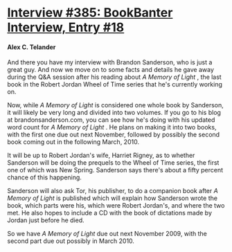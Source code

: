 # [Interview #385: BookBanter Interview, Entry #18](https://www.theoryland.com/intvmain.php?i=385#18)

#### Alex C. Telander

And there you have my interview with Brandon Sanderson, who is just a great guy. And now we move on to some facts and details he gave away during the Q&A session after his reading about
*A Memory of Light*
, the last book in the Robert Jordan Wheel of Time series that he's currently working on.

Now, while
*A Memory of Light*
is considered one whole book by Sanderson, it will likely be very long and divided into two volumes. If you go to his blog at brandonsanderson.com, you can see how he's doing with his updated word count for
*A Memory of Light*
. He plans on making it into two books, with the first one due out next November, followed by possibly the second book coming out in the following March, 2010.

It will be up to Robert Jordan's wife, Harriet Rigney, as to whether Sanderson will be doing the prequels to the Wheel of Time series, the first one of which was New Spring. Sanderson says there's about a fifty percent chance of this happening.

Sanderson will also ask Tor, his publisher, to do a companion book after
*A Memory of Light*
is published which will explain how Sanderson wrote the book, which parts were his, which were Robert Jordan's, and where the two met. He also hopes to include a CD with the book of dictations made by Jordan just before he died.

So we have
*A Memory of Light*
due out next November 2009, with the second part due out possibly in March 2010.

